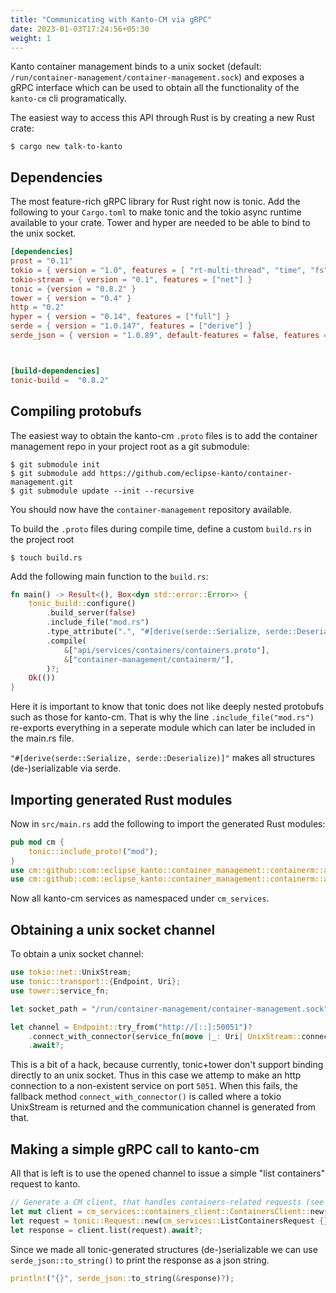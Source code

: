 ```yaml
---
title: "Communicating with Кanto-CM via gRPC"
date: 2023-01-03T17:24:56+05:30
weight: 1
---
```


Kanto container management binds to a unix socket (default: `/run/container-management/container-management.sock`) and exposes a gRPC interface which can be used to obtain all the functionality of the `kanto-cm` cli programatically. 

The easiest way to access this API through Rust is by creating a new Rust crate:

```shell
$ cargo new talk-to-kanto
```

## Dependencies 

The most feature-rich gRPC library for Rust right now is tonic. Add the following to your `Cargo.toml` to make tonic and the tokio async runtime available to your crate. Tower and hyper are needed to be able to bind to the unix socket.

```toml
[dependencies]
prost = "0.11"
tokio = { version = "1.0", features = [ "rt-multi-thread", "time", "fs", "macros", "net",] }
tokio-stream = { version = "0.1", features = ["net"] }
tonic = {version = "0.8.2" }
tower = { version = "0.4" }
http = "0.2"
hyper = { version = "0.14", features = ["full"] }
serde = { version = "1.0.147", features = ["derive"] }
serde_json = { version = "1.0.89", default-features = false, features = ["alloc"] }



[build-dependencies]
tonic-build =  "0.8.2"
```

## Compiling protobufs

The easiest way to obtain the kanto-cm `.proto` files is to add the container management repo in your project root as a git submodule:

```shell
$ git submodule init
$ git submodule add https://github.com/eclipse-kanto/container-management.git
$ git submodule update --init --recursive
```

You should now have the `container-management` repository available.

To build the `.proto` files during compile time, define a custom `build.rs` in the project root

```shell
$ touch build.rs
```

Add the following main function to the `build.rs`:

```Rust
fn main() -> Result<(), Box<dyn std::error::Error>> {
    tonic_build::configure()
        .build_server(false)
        .include_file("mod.rs")
        .type_attribute(".", "#[derive(serde::Serialize, serde::Deserialize)]")
        .compile(
            &["api/services/containers/containers.proto"],
            &["container-management/containerm/"],
        )?;
    Ok(())
}
```

Here it is important to know that tonic does not like deeply nested protobufs such as those for kanto-cm. That is why the line `.include_file("mod.rs")` re-exports everything in a seperate module which can later be included in the main.rs file.

`"#[derive(serde::Serialize, serde::Deserialize)]"` makes all structures (de-)serializable via serde.

## Importing generated Rust modules

Now in `src/main.rs` add the following to import the generated Rust modules:

```Rust
pub mod cm {
    tonic::include_proto!("mod");
}
use cm::github::com::eclipse_kanto::container_management::containerm::api::services::containers as cm_services;
use cm::github::com::eclipse_kanto::container_management::containerm::api::types::containers as cm_types;
```

Now all kanto-cm services as namespaced under `cm_services`.

## Obtaining a unix socket channel

To obtain a unix socket channel:

```Rust
use tokio::net::UnixStream;
use tonic::transport::{Endpoint, Uri};
use tower::service_fn;

let socket_path = "/run/container-management/container-management.sock";

let channel = Endpoint::try_from("http://[::]:50051")?
    .connect_with_connector(service_fn(move |_: Uri| UnixStream::connect(socket_path)))
    .await?;
```

This is a bit of a hack, because currently, tonic+tower don't support binding directly to an unix socket. Thus in this case we attemp to make an http connection to a non-existent service on port `5051`. When this fails, the fallback method `connect_with_connector()` is called where a tokio UnixStream is returned and the communication channel is generated from that.

## Making a simple gRPC call to kanto-cm

All that is left is to use the opened channel to issue a simple "list containers" request to kanto.

```Rust
// Generate a CM client, that handles containers-related requests (see protobufs)
let mut client = cm_services::containers_client::ContainersClient::new(channel);
let request = tonic::Request::new(cm_services::ListContainersRequest {});
let response = client.list(request).await?;
```

Since we made all tonic-generated structures (de-)serializable we can use `serde_json::to_string()` to print the response as a json string.

```Rust
println!("{}", serde_json::to_string(&response)?);
```